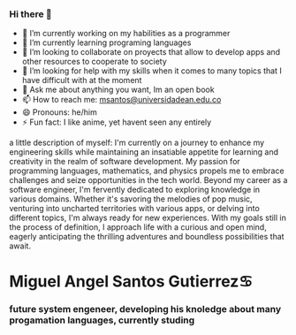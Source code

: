 ### Hi there 👋

<!--
**MiguelAngel2038/MiguelAngel2038** is a ✨ _special_ ✨ repository because its `README.md` (this file) appears on your GitHub profile.

Here are some ideas to get you started:-->

- 🔭 I’m currently working on my habilities as a programmer
- 🌱 I’m currently learning programing languages
- 👯 I’m looking to collaborate on proyects that allow to develop apps and other resources to cooperate to society
- 🤔 I’m looking for help with my skills when it comes to many topics that I have difficult with at the moment
- 💬 Ask me about anything you want, Im an open book
- 📫 How to reach me: msantos@universidadean.edu.co
- 😄 Pronouns: he/him
- ⚡ Fun fact: I like anime, yet havent seen any entirely

a little description of myself:
I'm currently on a journey to enhance my engineering skills while maintaining an insatiable appetite for learning and creativity in the realm of software development. My passion for programming languages, mathematics, and physics propels me to embrace challenges and seize opportunities in the tech world. Beyond my career as a software engineer, I'm fervently dedicated to exploring knowledge in various domains. Whether it's savoring the melodies of pop music, venturing into uncharted territories with various apps, or delving into different topics, I'm always ready for new experiences. With my goals still in the process of definition, I approach life with a curious and open mind, eagerly anticipating the thrilling adventures and boundless possibilities that await.

# Miguel Angel Santos Gutierrez♋
### future system engeneer, developing his knoledge about many progamation languages, currently studing 

